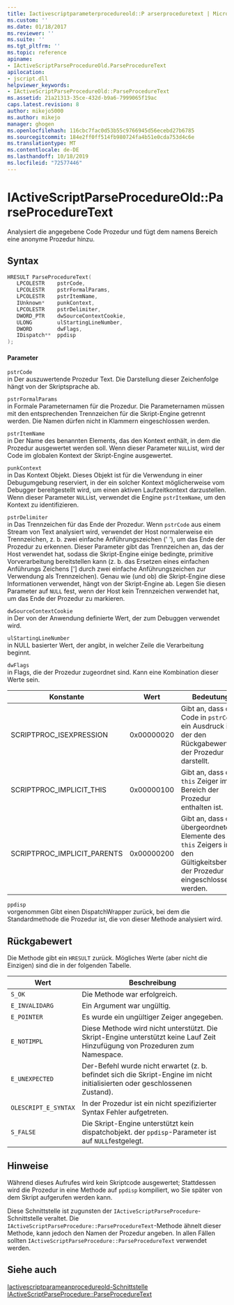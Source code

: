 ```yaml
---
title: Iactivescriptparameterprocedureold::P arserproceduretext | Microsoft-Dokumentation
ms.custom: ''
ms.date: 01/18/2017
ms.reviewer: ''
ms.suite: ''
ms.tgt_pltfrm: ''
ms.topic: reference
apiname:
- IActiveScriptParseProcedureOld.ParseProcedureText
apilocation:
- jscript.dll
helpviewer_keywords:
- IActiveScriptParseProcedureOld::ParseProcedureText
ms.assetid: 21a21313-35ce-432d-b9a6-7999065f19ac
caps.latest.revision: 8
author: mikejo5000
ms.author: mikejo
manager: ghogen
ms.openlocfilehash: 116cbc7fac0d53b55c9766945d56ecebd27b6785
ms.sourcegitcommit: 184e2ff0ff514fb980724fa4b51e0cda753d4c6e
ms.translationtype: MT
ms.contentlocale: de-DE
ms.lasthandoff: 10/18/2019
ms.locfileid: "72577446"
---
```

# <a name="iactivescriptparseprocedureoldparseproceduretext"></a>IActiveScriptParseProcedureOld::ParseProcedureText
Analysiert die angegebene Code Prozedur und fügt dem namens Bereich eine anonyme Prozedur hinzu.  
  
## <a name="syntax"></a>Syntax  
  
```cpp
HRESULT ParseProcedureText(  
   LPCOLESTR    pstrCode,  
   LPCOLESTR    pstrFormalParams,  
   LPCOLESTR    pstrItemName,  
   IUnknown*    punkContext,  
   LPCOLESTR    pstrDelimiter,  
   DWORD_PTR    dwSourceContextCookie,  
   ULONG        ulStartingLineNumber,  
   DWORD        dwFlags,  
   IDispatch**  ppdisp  
);  
```  
  
#### <a name="parameters"></a>Parameter  
 `pstrCode`  
 in Der auszuwertende Prozedur Text. Die Darstellung dieser Zeichenfolge hängt von der Skriptsprache ab.  
  
 `pstrFormalParams`  
 in Formale Parameternamen für die Prozedur. Die Parameternamen müssen mit den entsprechenden Trennzeichen für die Skript-Engine getrennt werden. Die Namen dürfen nicht in Klammern eingeschlossen werden.  
  
 `pstrItemName`  
 in Der Name des benannten Elements, das den Kontext enthält, in dem die Prozedur ausgewertet werden soll. Wenn dieser Parameter `NULL`ist, wird der Code im globalen Kontext der Skript-Engine ausgewertet.  
  
 `punkContext`  
 in Das Kontext Objekt. Dieses Objekt ist für die Verwendung in einer Debugumgebung reserviert, in der ein solcher Kontext möglicherweise vom Debugger bereitgestellt wird, um einen aktiven Laufzeitkontext darzustellen. Wenn dieser Parameter `NULL`ist, verwendet die Engine `pstrItemName`, um den Kontext zu identifizieren.  
  
 `pstrDelimiter`  
 in Das Trennzeichen für das Ende der Prozedur. Wenn `pstrCode` aus einem Stream von Text analysiert wird, verwendet der Host normalerweise ein Trennzeichen, z. b. zwei einfache Anführungszeichen (' '), um das Ende der Prozedur zu erkennen. Dieser Parameter gibt das Trennzeichen an, das der Host verwendet hat, sodass die Skript-Engine einige bedingte, primitive Vorverarbeitung bereitstellen kann (z. b. das Ersetzen eines einfachen Anführungs Zeichens ['] durch zwei einfache Anführungszeichen zur Verwendung als Trennzeichen). Genau wie (und ob) die Skript-Engine diese Informationen verwendet, hängt von der Skript-Engine ab. Legen Sie diesen Parameter auf `NULL` fest, wenn der Host kein Trennzeichen verwendet hat, um das Ende der Prozedur zu markieren.  
  
 `dwSourceContextCookie`  
 in Der von der Anwendung definierte Wert, der zum Debuggen verwendet wird.  
  
 `ulStartingLineNumber`  
 in NULL basierter Wert, der angibt, in welcher Zeile die Verarbeitung beginnt.  
  
 `dwFlags`  
 in Flags, die der Prozedur zugeordnet sind. Kann eine Kombination dieser Werte sein.  
  
|Konstante|Wert|Bedeutung|  
|--------------|-----------|-------------|  
|SCRIPTPROC_ISEXPRESSION|0x00000020|Gibt an, dass der Code in `pstrCode` ein Ausdruck ist, der den Rückgabewert der Prozedur darstellt.|  
|SCRIPTPROC_IMPLICIT_THIS|0x00000100|Gibt an, dass der `this` Zeiger im Bereich der Prozedur enthalten ist.|  
|SCRIPTPROC_IMPLICIT_PARENTS|0x00000200|Gibt an, dass die übergeordneten Elemente des `this` Zeigers in den Gültigkeitsbereich der Prozedur eingeschlossen werden.|  
  
 `ppdisp`  
 vorgenommen Gibt einen DispatchWrapper zurück, bei dem die Standardmethode die Prozedur ist, die von dieser Methode analysiert wird.  
  
## <a name="return-value"></a>Rückgabewert  
 Die Methode gibt ein `HRESULT` zurück. Mögliches Werte (aber nicht die Einzigen) sind die in der folgenden Tabelle.  
  
|Wert|Beschreibung|  
|-----------|-----------------|  
|`S_OK`|Die Methode war erfolgreich.|  
|`E_INVALIDARG`|Ein Argument war ungültig.|  
|`E_POINTER`|Es wurde ein ungültiger Zeiger angegeben.|  
|`E_NOTIMPL`|Diese Methode wird nicht unterstützt. Die Skript-Engine unterstützt keine Lauf Zeit Hinzufügung von Prozeduren zum Namespace.|  
|`E_UNEXPECTED`|Der-Befehl wurde nicht erwartet (z. b. befindet sich die Skript-Engine im nicht initialisierten oder geschlossenen Zustand).|  
|`OLESCRIPT_E_SYNTAX`|In der Prozedur ist ein nicht spezifizierter Syntax Fehler aufgetreten.|  
|`S_FALSE`|Die Skript-Engine unterstützt kein dispatchobjekt. der `ppdisp`-Parameter ist auf `NULL`festgelegt.|  
  
## <a name="remarks"></a>Hinweise  
 Während dieses Aufrufes wird kein Skriptcode ausgewertet; Stattdessen wird die Prozedur in eine Methode auf `ppdisp` kompiliert, wo Sie später von dem Skript aufgerufen werden kann.  
  
 Diese Schnittstelle ist zugunsten der `IActiveScriptParseProcedure`-Schnittstelle veraltet. Die `IActiveScriptParseProcedure::ParseProcedureText`-Methode ähnelt dieser Methode, kann jedoch den Namen der Prozedur angeben. In allen Fällen sollten `IActiveScriptParseProcedure::ParseProcedureText` verwendet werden.  
  
## <a name="see-also"></a>Siehe auch  
 [Iactivescriptparameanprocedureold-Schnittstelle](../../winscript/reference/iactivescriptparseprocedureold-interface.md)   
 [IActiveScriptParseProcedure::ParseProcedureText](../../winscript/reference/iactivescriptparseprocedure-parseproceduretext.md)